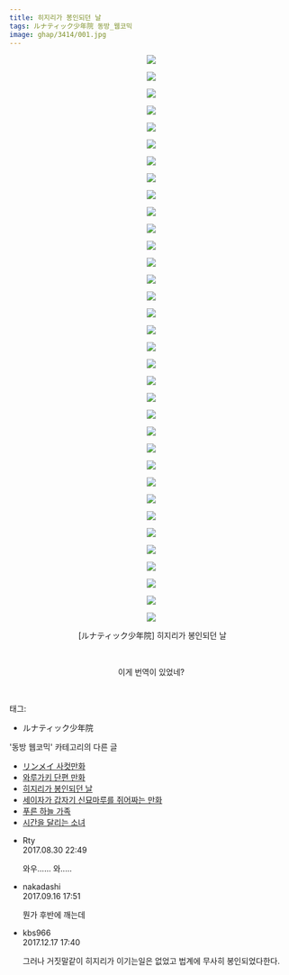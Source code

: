 ```yaml
---
title: 히지리가 봉인되던 날
tags: ルナティック少年院 동방_웹코믹
image: ghap/3414/001.jpg
---
```

<div class="article">
<p style="text-align: center; clear: none; float: none;"><img src="{{ site.nasurl }}/ghap/3414/001.jpg"/></p>
<p style="text-align: center; clear: none; float: none;"><img src="{{ site.nasurl }}/ghap/3414/002.jpg"/></p>
<p style="text-align: center; clear: none; float: none;"><img src="{{ site.nasurl }}/ghap/3414/003.jpg"/></p>
<p style="text-align: center; clear: none; float: none;"><img src="{{ site.nasurl }}/ghap/3414/004.jpg"/></p>
<p style="text-align: center; clear: none; float: none;"><img src="{{ site.nasurl }}/ghap/3414/005.jpg"/></p>
<p style="text-align: center; clear: none; float: none;"><img src="{{ site.nasurl }}/ghap/3414/006.jpg"/></p>
<p style="text-align: center; clear: none; float: none;"><img src="{{ site.nasurl }}/ghap/3414/007.jpg"/></p>
<p style="text-align: center; clear: none; float: none;"><img src="{{ site.nasurl }}/ghap/3414/008.jpg"/></p>
<p style="text-align: center; clear: none; float: none;"><img src="{{ site.nasurl }}/ghap/3414/009.jpg"/></p>
<p style="text-align: center; clear: none; float: none;"><img src="{{ site.nasurl }}/ghap/3414/010.jpg"/></p>
<p style="text-align: center; clear: none; float: none;"><img src="{{ site.nasurl }}/ghap/3414/011.jpg"/></p>
<p style="text-align: center; clear: none; float: none;"><img src="{{ site.nasurl }}/ghap/3414/012.jpg"/></p>
<p style="text-align: center; clear: none; float: none;"><img src="{{ site.nasurl }}/ghap/3414/013.jpg"/></p>
<p style="text-align: center; clear: none; float: none;"><img src="{{ site.nasurl }}/ghap/3414/014.jpg"/></p>
<p style="text-align: center; clear: none; float: none;"><img src="{{ site.nasurl }}/ghap/3414/015.jpg"/></p>
<p style="text-align: center; clear: none; float: none;"><img src="{{ site.nasurl }}/ghap/3414/016.jpg"/></p>
<p style="text-align: center; clear: none; float: none;"><img src="{{ site.nasurl }}/ghap/3414/017.jpg"/></p>
<p style="text-align: center; clear: none; float: none;"><img src="{{ site.nasurl }}/ghap/3414/018.jpg"/></p>
<p style="text-align: center; clear: none; float: none;"><img src="{{ site.nasurl }}/ghap/3414/019.jpg"/></p>
<p style="text-align: center; clear: none; float: none;"><img src="{{ site.nasurl }}/ghap/3414/020.jpg"/></p>
<p style="text-align: center; clear: none; float: none;"><img src="{{ site.nasurl }}/ghap/3414/021.jpg"/></p>
<p style="text-align: center; clear: none; float: none;"><img src="{{ site.nasurl }}/ghap/3414/022.jpg"/></p>
<p style="text-align: center; clear: none; float: none;"><img src="{{ site.nasurl }}/ghap/3414/023.jpg"/></p>
<p style="text-align: center; clear: none; float: none;"><img src="{{ site.nasurl }}/ghap/3414/024.jpg"/></p>
<p style="text-align: center; clear: none; float: none;"><img src="{{ site.nasurl }}/ghap/3414/025.jpg"/></p>
<p style="text-align: center; clear: none; float: none;"><img src="{{ site.nasurl }}/ghap/3414/026.jpg"/></p>
<p style="text-align: center; clear: none; float: none;"><img src="{{ site.nasurl }}/ghap/3414/027.jpg"/></p>
<p style="text-align: center; clear: none; float: none;"><img src="{{ site.nasurl }}/ghap/3414/028.jpg"/></p>
<p style="text-align: center; clear: none; float: none;"><img src="{{ site.nasurl }}/ghap/3414/029.jpg"/></p>
<p style="text-align: center; clear: none; float: none;"><img src="{{ site.nasurl }}/ghap/3414/030.jpg"/></p>
<p style="text-align: center; clear: none; float: none;"><img src="{{ site.nasurl }}/ghap/3414/031.jpg"/></p>
<p style="text-align: center; clear: none; float: none;"><img src="{{ site.nasurl }}/ghap/3414/032.jpg"/></p>
<p style="text-align: center; clear: none; float: none;"><img src="{{ site.nasurl }}/ghap/3414/033.jpg"/></p>
<p style="text-align: center; clear: none; float: none;"><img src="{{ site.nasurl }}/ghap/3414/034.jpg"/></p>
<p style="text-align: center; clear: none; float: none;"> [ルナティック少年院] 히지리가 봉인되던 날</p>
<p style="text-align: center; clear: none; float: none;"><br/></p>
<p style="text-align: center; clear: none; float: none;">이게 번역이 있었네?</p>
<p><br/></p>
</div><div class="tagTrail">
<p>태그: </p>
<ul>
<li>ルナティック少年院</li>
</ul>
</div><div class="another">
<p>'동방 웹코믹' 카테고리의 다른 글</p>
<ul>
<li><a href="/2017-06-18-ghap_3438">リンメイ 사컷만화</a></li>
<li><a href="/2017-06-17-ghap_3415">와루가키 단편 만화</a></li>
<li><a href="/2017-06-17-ghap_3414">히지리가 봉인되던 날</a></li>
<li><a href="/2017-06-16-ghap_3399">세이자가 갑자기 신묘마루를 쥐어짜는 만화</a></li>
<li><a href="/2017-06-16-ghap_3398">푸른 하늘 가족</a></li>
<li><a href="/2017-06-16-ghap_3397">시간을 달리는 소녀</a></li>
</ul>
</div><div class="cb_module cb_fluid">
<div class="cb_wrt cb_profile">
<div class="comment">
<ul>
<li class="cb_thumb_off" id="comment15072246">
<div class="cb_comment_area">
<div class="cb_info_area">
<div class="cb_section">
<span class="cb_nick_name">Rty</span>
</div>
<div class="cb_section">
<span class="cb_date">2017.08.30 22:49 </span>
</div>
</div>
<div class="cb_dsc_comment">
<p class="cb_dsc">
											와우...... 와.....
										</p>
</div>
</div></li>
<li class="cb_thumb_off" id="comment15084126">
<div class="cb_comment_area">
<div class="cb_info_area">
<div class="cb_section">
<span class="cb_nick_name">nakadashi</span>
</div>
<div class="cb_section">
<span class="cb_date">2017.09.16 17:51 </span>
</div>
</div>
<div class="cb_dsc_comment">
<p class="cb_dsc">
											뭔가 후반에 깨는데
										</p>
</div>
</div></li>
<li class="cb_thumb_off" id="comment15154023">
<div class="cb_comment_area">
<div class="cb_info_area">
<div class="cb_section">
<span class="cb_nick_name">kbs966</span>
</div>
<div class="cb_section">
<span class="cb_date">2017.12.17 17:40 </span>
</div>
</div>
<div class="cb_dsc_comment">
<p class="cb_dsc">
											그러나 거짓말같이 히지리가 이기는일은 없었고 법계에 무사히 봉인되었다한다.
										</p>
</div>
</div></li>
</ul>
</div>
</div><!-- commentList close -->
</div>
